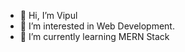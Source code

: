 - 👋 Hi, I’m Vipul
- 👀 I’m interested in Web Development.
- 🌱 I’m currently learning MERN Stack

<!---
vipulkr059/vipulkr059 is a ✨ special ✨ repository because its `README.md` (this file) appears on your GitHub profile.
You can click the Preview link to take a look at your changes.
--->
